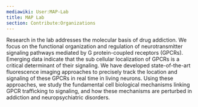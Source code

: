 ```yaml
---
mediawiki: User:MAP-Lab
title: MAP Lab
section: Contribute:Organizations
---
```


Research in the lab addresses the molecular basis of drug addiction. We focus
on the functional organization and regulation of neurotransmitter signaling
pathways mediated by G protein-coupled receptors (GPCRs). Emerging data
indicate that the sub cellular localization of GPCRs is a critical determinant
of their signaling. We have developed state-of-the-art fluorescence imaging
approaches to precisely track the location and signaling of these GPCRs in real
time in living neurons. Using these approaches, we study the fundamental cell
biological mechanisms linking GPCR trafficking to signaling, and how these
mechanisms are perturbed in addiction and neuropsychiatric disorders.
